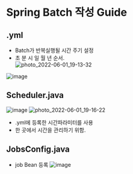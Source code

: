 # Spring Batch 작성 Guide

## .yml
- Batch가 반복실행될 시간 주기 설정
- 초 분 시 일 월 년 순서.    
![photo_2022-06-01_19-13-32](https://user-images.githubusercontent.com/104426801/171381724-f4fa5773-bcd5-4da1-9d58-b7a3a7e0dc5c.jpg)

![image](https://user-images.githubusercontent.com/104426801/171381705-8454b9ba-2087-40c3-b7f9-6d0e8bd18781.png)


## Scheduler.java
![image](https://user-images.githubusercontent.com/104426801/171382472-239e8f31-aadb-430c-a8d0-fc3c915b1007.png)
![photo_2022-06-01_19-16-22](https://user-images.githubusercontent.com/104426801/171382514-f1edca4a-2245-4a5a-8019-845ed707086e.jpg)

- .yml에 등록한 시간파라미터를 사용
- 한 곳에서 시간을 관리하기 위함.

## JobsConfig.java
- job Bean 등록
![image](https://user-images.githubusercontent.com/104426801/171383401-b019f423-ebfa-4af4-86ba-091dc22ceb8a.png)


